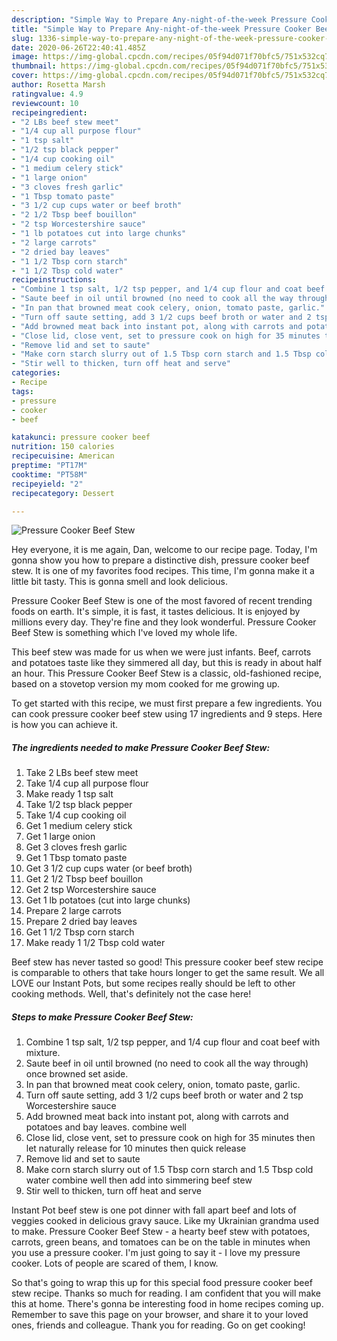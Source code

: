 ```yaml
---
description: "Simple Way to Prepare Any-night-of-the-week Pressure Cooker Beef Stew"
title: "Simple Way to Prepare Any-night-of-the-week Pressure Cooker Beef Stew"
slug: 1336-simple-way-to-prepare-any-night-of-the-week-pressure-cooker-beef-stew
date: 2020-06-26T22:40:41.485Z
image: https://img-global.cpcdn.com/recipes/05f94d071f70bfc5/751x532cq70/pressure-cooker-beef-stew-recipe-main-photo.jpg
thumbnail: https://img-global.cpcdn.com/recipes/05f94d071f70bfc5/751x532cq70/pressure-cooker-beef-stew-recipe-main-photo.jpg
cover: https://img-global.cpcdn.com/recipes/05f94d071f70bfc5/751x532cq70/pressure-cooker-beef-stew-recipe-main-photo.jpg
author: Rosetta Marsh
ratingvalue: 4.9
reviewcount: 10
recipeingredient:
- "2 LBs beef stew meet"
- "1/4 cup all purpose flour"
- "1 tsp salt"
- "1/2 tsp black pepper"
- "1/4 cup cooking oil"
- "1 medium celery stick"
- "1 large onion"
- "3 cloves fresh garlic"
- "1 Tbsp tomato paste"
- "3 1/2 cup cups water or beef broth"
- "2 1/2 Tbsp beef bouillon"
- "2 tsp Worcestershire sauce"
- "1 lb potatoes cut into large chunks"
- "2 large carrots"
- "2 dried bay leaves"
- "1 1/2 Tbsp corn starch"
- "1 1/2 Tbsp cold water"
recipeinstructions:
- "Combine 1 tsp salt, 1/2 tsp pepper, and 1/4 cup flour and coat beef with mixture."
- "Saute beef in oil until browned (no need to cook all the way through) once browned set aside."
- "In pan that browned meat cook celery, onion, tomato paste, garlic."
- "Turn off saute setting, add 3 1/2 cups beef broth or water and 2 tsp Worcestershire sauce"
- "Add browned meat back into instant pot, along with carrots and potatoes and bay leaves. combine well"
- "Close lid, close vent, set to pressure cook on high for 35 minutes then let naturally release for 10 minutes then quick release"
- "Remove lid and set to saute"
- "Make corn starch slurry out of 1.5 Tbsp corn starch and 1.5 Tbsp cold water combine well then add into simmering beef stew"
- "Stir well to thicken, turn off heat and serve"
categories:
- Recipe
tags:
- pressure
- cooker
- beef

katakunci: pressure cooker beef 
nutrition: 150 calories
recipecuisine: American
preptime: "PT17M"
cooktime: "PT58M"
recipeyield: "2"
recipecategory: Dessert

---
```



![Pressure Cooker Beef Stew](https://img-global.cpcdn.com/recipes/05f94d071f70bfc5/751x532cq70/pressure-cooker-beef-stew-recipe-main-photo.jpg)

Hey everyone, it is me again, Dan, welcome to our recipe page. Today, I'm gonna show you how to prepare a distinctive dish, pressure cooker beef stew. It is one of my favorites food recipes. This time, I'm gonna make it a little bit tasty. This is gonna smell and look delicious.

Pressure Cooker Beef Stew is one of the most favored of recent trending foods on earth. It's simple, it is fast, it tastes delicious. It is enjoyed by millions every day. They're fine and they look wonderful. Pressure Cooker Beef Stew is something which I've loved my whole life.

This beef stew was made for us when we were just infants. Beef, carrots and potatoes taste like they simmered all day, but this is ready in about half an hour. This Pressure Cooker Beef Stew is a classic, old-fashioned recipe, based on a stovetop version my mom cooked for me growing up.


To get started with this recipe, we must first prepare a few ingredients. You can cook pressure cooker beef stew using 17 ingredients and 9 steps. Here is how you can achieve it.

<!--inarticleads1-->

##### The ingredients needed to make Pressure Cooker Beef Stew:

1. Take 2 LBs beef stew meet
1. Take 1/4 cup all purpose flour
1. Make ready 1 tsp salt
1. Take 1/2 tsp black pepper
1. Take 1/4 cup cooking oil
1. Get 1 medium celery stick
1. Get 1 large onion
1. Get 3 cloves fresh garlic
1. Get 1 Tbsp tomato paste
1. Get 3 1/2 cup cups water (or beef broth)
1. Get 2 1/2 Tbsp beef bouillon
1. Get 2 tsp Worcestershire sauce
1. Get 1 lb potatoes (cut into large chunks)
1. Prepare 2 large carrots
1. Prepare 2 dried bay leaves
1. Get 1 1/2 Tbsp corn starch
1. Make ready 1 1/2 Tbsp cold water


Beef stew has never tasted so good! This pressure cooker beef stew recipe is comparable to others that take hours longer to get the same result. We all LOVE our Instant Pots, but some recipes really should be left to other cooking methods. Well, that&#39;s definitely not the case here! 

<!--inarticleads2-->

##### Steps to make Pressure Cooker Beef Stew:

1. Combine 1 tsp salt, 1/2 tsp pepper, and 1/4 cup flour and coat beef with mixture.
1. Saute beef in oil until browned (no need to cook all the way through) once browned set aside.
1. In pan that browned meat cook celery, onion, tomato paste, garlic.
1. Turn off saute setting, add 3 1/2 cups beef broth or water and 2 tsp Worcestershire sauce
1. Add browned meat back into instant pot, along with carrots and potatoes and bay leaves. combine well
1. Close lid, close vent, set to pressure cook on high for 35 minutes then let naturally release for 10 minutes then quick release
1. Remove lid and set to saute
1. Make corn starch slurry out of 1.5 Tbsp corn starch and 1.5 Tbsp cold water combine well then add into simmering beef stew
1. Stir well to thicken, turn off heat and serve


Instant Pot beef stew is one pot dinner with fall apart beef and lots of veggies cooked in delicious gravy sauce. Like my Ukrainian grandma used to make. Pressure Cooker Beef Stew - a hearty beef stew with potatoes, carrots, green beans, and tomatoes can be on the table in minutes when you use a pressure cooker. I&#39;m just going to say it - I love my pressure cooker. Lots of people are scared of them, I know. 

So that's going to wrap this up for this special food pressure cooker beef stew recipe. Thanks so much for reading. I am confident that you will make this at home. There's gonna be interesting food in home recipes coming up. Remember to save this page on your browser, and share it to your loved ones, friends and colleague. Thank you for reading. Go on get cooking!
